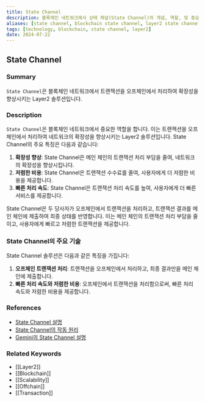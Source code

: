 ```yaml
---
title: State Channel
description: 블록체인 네트워크에서 상태 채널(State Channel)의 개념, 역할, 및 중요성을 다룹니다.
aliases: [state channel, blockchain state channel, layer2 state channel]
tags: [technology, blockchain, state channel, layer2]
date: 2024-07-22
---
```


## State Channel

### Summary

`State Channel`은 블록체인 네트워크에서 트랜잭션을 오프체인에서 처리하여 확장성을 향상시키는 Layer2 솔루션입니다.

### Description

`State Channel`은 블록체인 네트워크에서 중요한 역할을 합니다. 이는 트랜잭션을 오프체인에서 처리하여 네트워크의 확장성을 향상시키는 Layer2 솔루션입니다. State Channel의 주요 특징은 다음과 같습니다:

1. **확장성 향상**: State Channel은 메인 체인의 트랜잭션 처리 부담을 줄여, 네트워크의 확장성을 향상시킵니다.
2. **저렴한 비용**: State Channel은 트랜잭션 수수료를 줄여, 사용자에게 더 저렴한 비용을 제공합니다.
3. **빠른 처리 속도**: State Channel은 트랜잭션 처리 속도를 높여, 사용자에게 더 빠른 서비스를 제공합니다.

State Channel은 두 당사자가 오프체인에서 트랜잭션을 처리하고, 트랜잭션 결과를 메인 체인에 제출하여 최종 상태를 반영합니다. 이는 메인 체인의 트랜잭션 처리 부담을 줄이고, 사용자에게 빠르고 저렴한 트랜잭션을 제공합니다.

### State Channel의 주요 기술

State Channel 솔루션은 다음과 같은 특징을 가집니다:

1. **오프체인 트랜잭션 처리**: 트랜잭션을 오프체인에서 처리하고, 최종 결과만을 메인 체인에 제출합니다.
2. **빠른 처리 속도와 저렴한 비용**: 오프체인에서 트랜잭션을 처리함으로써, 빠른 처리 속도와 저렴한 비용을 제공합니다.

### References

- [State Channel 설명](https://en.wikipedia.org/wiki/State_Channel)
- [State Channel의 작동 원리](https://ethereum.org/en/glossary/#state-channel)
- [Gemini의 State Channel 설명](https://www.gemini.com/cryptopedia/search?query=state-channel)

### Related Keywords

- [[Layer2]]
- [[Blockchain]]
- [[Scalability]]
- [[Offchain]]
- [[Transaction]]
